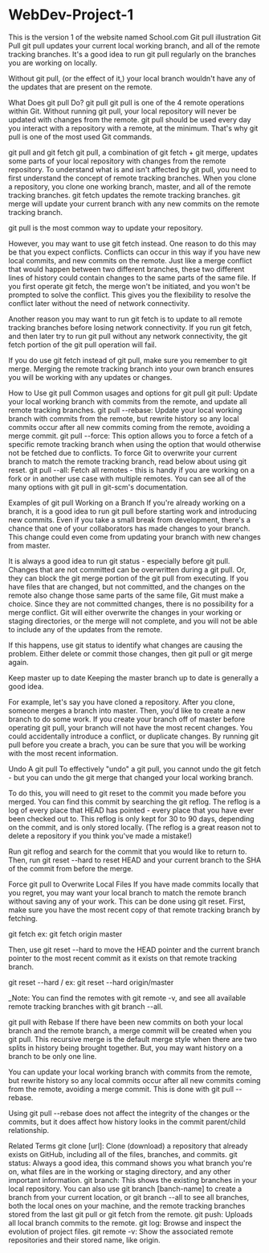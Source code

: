 # WebDev-Project-1
This is the version 1 of the website named School.com
Git pull illustration
Git Pull
git pull updates your current local working branch, and all of the remote tracking branches. It's a good idea to run git pull regularly on the branches you are working on locally.

Without git pull, (or the effect of it,) your local branch wouldn't have any of the updates that are present on the remote.

What Does git pull Do?
git pull
git pull is one of the 4 remote operations within Git. Without running git pull, your local repository will never be updated with changes from the remote. git pull should be used every day you interact with a repository with a remote, at the minimum. That's why git pull is one of the most used Git commands.

git pull and git fetch
git pull, a combination of git fetch + git merge, updates some parts of your local repository with changes from the remote repository. To understand what is and isn't affected by git pull, you need to first understand the concept of remote tracking branches. When you clone a repository, you clone one working branch, master, and all of the remote tracking branches. git fetch updates the remote tracking branches. git merge will update your current branch with any new commits on the remote tracking branch.

git pull is the most common way to update your repository.

However, you may want to use git fetch instead. One reason to do this may be that you expect conflicts. Conflicts can occur in this way if you have new local commits, and new commits on the remote. Just like a merge conflict that would happen between two different branches, these two different lines of history could contain changes to the same parts of the same file. If you first operate git fetch, the merge won't be initiated, and you won't be prompted to solve the conflict. This gives you the flexibility to resolve the conflict later without the need of network connectivity.

Another reason you may want to run git fetch is to update to all remote tracking branches before losing network connectivity. If you run git fetch, and then later try to run git pull without any network connectivity, the git fetch portion of the git pull operation will fail.

If you do use git fetch instead of git pull, make sure you remember to git merge. Merging the remote tracking branch into your own branch ensures you will be working with any updates or changes.

How to Use git pull
Common usages and options for git pull
git pull: Update your local working branch with commits from the remote, and update all remote tracking branches.
git pull --rebase: Update your local working branch with commits from the remote, but rewrite history so any local commits occur after all new commits coming from the remote, avoiding a merge commit.
git pull --force: This option allows you to force a fetch of a specific remote tracking branch when using the <refspec> option that would otherwise not be fetched due to conflicts. To force Git to overwrite your current branch to match the remote tracking branch, read below about using git reset.
git pull --all: Fetch all remotes - this is handy if you are working on a fork or in another use case with multiple remotes.
You can see all of the many options with git pull in git-scm's documentation.

Examples of git pull
Working on a Branch
If you're already working on a branch, it is a good idea to run git pull before starting work and introducing new commits. Even if you take a small break from development, there's a chance that one of your collaborators has made changes to your branch. This change could even come from updating your branch with new changes from master.

It is always a good idea to run git status - especially before git pull. Changes that are not committed can be overwritten during a git pull. Or, they can block the git merge portion of the git pull from executing. If you have files that are changed, but not committed, and the changes on the remote also change those same parts of the same file, Git must make a choice. Since they are not committed changes, there is no possibility for a merge conflict. Git will either overwrite the changes in your working or staging directories, or the merge will not complete, and you will not be able to include any of the updates from the remote.

If this happens, use git status to identify what changes are causing the problem. Either delete or commit those changes, then git pull or git merge again.

Keep master up to date
Keeping the master branch up to date is generally a good idea.

For example, let's say you have cloned a repository. After you clone, someone merges a branch into master. Then, you'd like to create a new branch to do some work. If you create your branch off of master before operating git pull, your branch will not have the most recent changes. You could accidentally introduce a conflict, or duplicate changes. By running git pull before you create a brach, you can be sure that you will be working with the most recent information.

Undo A git pull
To effectively "undo" a git pull, you cannot undo the git fetch - but you can undo the git merge that changed your local working branch.

To do this, you will need to git reset to the commit you made before you merged. You can find this commit by searching the git reflog. The reflog is a log of every place that HEAD has pointed - every place that you have ever been checked out to. This reflog is only kept for 30 to 90 days, depending on the commit, and is only stored locally. (The reflog is a great reason not to delete a repository if you think you've made a mistake!)

Run git reflog and search for the commit that you would like to return to. Then, run git reset --hard <SHA> to reset HEAD and your current branch to the SHA of the commit from before the merge.

Force git pull to Overwrite Local Files
If you have made commits locally that you regret, you may want your local branch to match the remote branch without saving any of your work. This can be done using git reset. First, make sure you have the most recent copy of that remote tracking branch by fetching.

git fetch <remote> <branch>
ex: git fetch origin master

Then, use git reset --hard to move the HEAD pointer and the current branch pointer to the most recent commit as it exists on that remote tracking branch.

git reset --hard <remote>/<branch>
ex: git reset --hard origin/master

_Note: You can find the remotes with git remote -v, and see all available remote tracking branches with git branch --all.

git pull with Rebase
If there have been new commits on both your local branch and the remote branch, a merge commit will be created when you git pull. This recursive merge is the default merge style when there are two splits in history being brought together. But, you may want history on a branch to be only one line.

You can update your local working branch with commits from the remote, but rewrite history so any local commits occur after all new commits coming from the remote, avoiding a merge commit.
This is done with git pull --rebase.

Using git pull --rebase does not affect the integrity of the changes or the commits, but it does affect how history looks in the commit parent/child relationship.

Related Terms
git clone [url]: Clone (download) a repository that already exists on GitHub, including all of the files, branches, and commits.
git status: Always a good idea, this command shows you what branch you're on, what files are in the working or staging directory, and any other important information.
git branch: This shows the existing branches in your local repository. You can also use git branch [banch-name] to create a branch from your current location, or git branch --all to see all branches, both the local ones on your machine, and the remote tracking branches stored from the last git pull or git fetch from the remote.
git push: Uploads all local branch commits to the remote.
git log: Browse and inspect the evolution of project files.
git remote -v: Show the associated remote repositories and their stored name, like origin.
